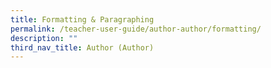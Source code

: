 ```yaml
---
title: Formatting & Paragraphing
permalink: /teacher-user-guide/author-author/formatting/
description: ""
third_nav_title: Author (Author)
---
```

